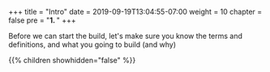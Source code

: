+++
title = "Intro"
date = 2019-09-19T13:04:55-07:00
weight = 10
chapter = false
pre = "<b>1. </b>"
+++

Before we can start the build, let's make sure you know the terms and definitions, and what you going to build (and why)

{{% children showhidden="false" %}}
